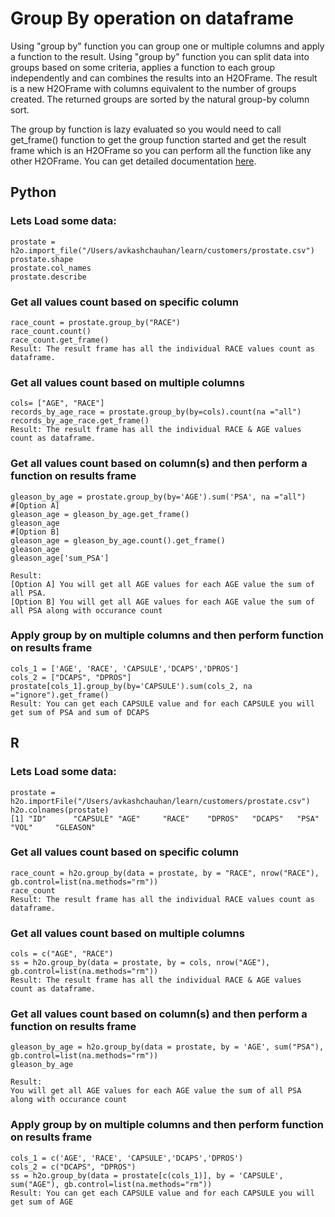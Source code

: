# Group By operation on dataframe #

Using "group by" function you can group one or multiple columns and apply a function to the result. Using "group by" function you can split data into groups based on some criteria,  applies a function to each group independently and can combines the results into an H2OFrame. The result is a new H2OFrame with columns equivalent to the number of groups created. The returned groups are sorted by the natural group-by column sort. 

The group by function is lazy evaluated so you would need to call get_frame() function to get the group function started and get the result frame which is an H2OFrame so you can perform all the function like any other H2OFrame. You can get detailed documentation [here](http://docs.h2o.ai/h2o/latest-stable/h2o-docs/data-munging/groupby.html).


## Python ##

### Lets Load some data: ###
```
prostate = h2o.import_file("/Users/avkashchauhan/learn/customers/prostate.csv")
prostate.shape
prostate.col_names
prostate.describe
```

### Get all values count based on specific column  ##
```
race_count = prostate.group_by("RACE")
race_count.count()
race_count.get_frame()
Result: The result frame has all the individual RACE values count as dataframe.
```

### Get all values count based on multiple columns  ##
```
cols= ["AGE", "RACE"]
records_by_age_race = prostate.group_by(by=cols).count(na ="all")
records_by_age_race.get_frame()
Result: The result frame has all the individual RACE & AGE values count as dataframe.
```
### Get all values count based on column(s) and then perform a function on results frame  ##
```
gleason_by_age = prostate.group_by(by='AGE').sum('PSA', na ="all")
#[Option A]
gleason_age = gleason_by_age.get_frame()
gleason_age
#[Option B]
gleason_age = gleason_by_age.count().get_frame()
gleason_age
gleason_age['sum_PSA']

Result:
[Option A] You will get all AGE values for each AGE value the sum of all PSA.
[Option B] You will get all AGE values for each AGE value the sum of all PSA along with occurance count
```
### Apply group by on multiple columns and then perform function on results frame  ##
```
cols_1 = ['AGE', 'RACE', 'CAPSULE','DCAPS','DPROS']
cols_2 = ["DCAPS", "DPROS"]
prostate[cols_1].group_by(by='CAPSULE').sum(cols_2, na ="ignore").get_frame()
Result: You can get each CAPSULE value and for each CAPSULE you will get sum of PSA and sum of DCAPS
```

## R ##

### Lets Load some data: ###
```
prostate = h2o.importFile("/Users/avkashchauhan/learn/customers/prostate.csv")
h2o.colnames(prostate)
[1] "ID"      "CAPSULE" "AGE"     "RACE"    "DPROS"   "DCAPS"   "PSA"     "VOL"     "GLEASON"
```

### Get all values count based on specific column  ##
```
race_count = h2o.group_by(data = prostate, by = "RACE", nrow("RACE"), gb.control=list(na.methods="rm"))
race_count
Result: The result frame has all the individual RACE values count as dataframe.
```

### Get all values count based on multiple columns  ##
```
cols = c("AGE", "RACE")
ss = h2o.group_by(data = prostate, by = cols, nrow("AGE"), gb.control=list(na.methods="rm"))
Result: The result frame has all the individual RACE & AGE values count as dataframe.
```
### Get all values count based on column(s) and then perform a function on results frame  ##
```
gleason_by_age = h2o.group_by(data = prostate, by = 'AGE', sum("PSA"), gb.control=list(na.methods="rm"))
gleason_by_age

Result:
You will get all AGE values for each AGE value the sum of all PSA along with occurance count
```
### Apply group by on multiple columns and then perform function on results frame  ##
```
cols_1 = c('AGE', 'RACE', 'CAPSULE','DCAPS','DPROS')
cols_2 = c("DCAPS", "DPROS")
ss = h2o.group_by(data = prostate[c(cols_1)], by = 'CAPSULE', sum("AGE"), gb.control=list(na.methods="rm"))
Result: You can get each CAPSULE value and for each CAPSULE you will get sum of AGE
```
